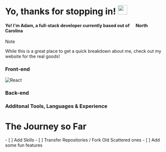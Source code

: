 <h1>Yo, thanks for stopping in! <img src="https://emojis.slackmojis.com/emojis/images/1643515233/12510/kirby_dance.gif?1643515233" width="30"/> </h1>

<!-- <picture>
  <source media="(prefers-color-scheme: dark)" srcset="https://user-images.githubusercontent.com/25423296/163456776-7f95b81a-f1ed-45f7-b7ab-8fa810d529fa.png">
  <source media="(prefers-color-scheme: light)" srcset="https://user-images.githubusercontent.com/25423296/163456779-a8556205-d0a5-45e2-ac17-42d089e3c3f8.png">
  <img alt="Shows an illustrated sun in light mode and a moon with stars in dark mode." src="https://user-images.githubusercontent.com/25423296/163456779-a8556205-d0a5-45e2-ac17-42d089e3c3f8.png">
</picture> -->

  <h4>Yo! I'm Adam, a full-stack developer currently based out of <img src="https://cdn-icons-png.flaticon.com/512/4628/4628635.png" width="13"/> <b>North Carolina</b></h4>

  > [!NOTE]
  > While this is a great place to get a quick breakdown about me, check out my website for the real goods!
  
  <p width="33%" align="left">
    <h3>Front-end</h3>
    <img alt="React" src="https://img.shields.io/badge/-React-45b8d8?style=flat-square&logo=react&logoColor=white" />
  </p>
  
  <p align="left">
    <h3>Back-end</h3>
  </p>
  
  <p align="right">
    <h3>Additonal Tools, Languages & Experience</h3>
  </p>

<h1>The Journey so Far</h1>
- [ ] Add Skills
- [ ] Transfer Repositories / Fork Old Scattered ones
- [ ] Add some fun features

<!--
**aelsedoudi/aelsedoudi** is a ✨ _special_ ✨ repository because its `README.md` (this file) appears on your GitHub profile.

Here are some ideas to get you started:

- 🔭 I’m currently working on ...
- 🌱 I’m currently learning ...
- 👯 I’m looking to collaborate on ...
- 🤔 I’m looking for help with ...
- 💬 Ask me about ...
- 📫 How to reach me: ...
- 😄 Pronouns: ...
- ⚡ Fun fact: ...
-->
